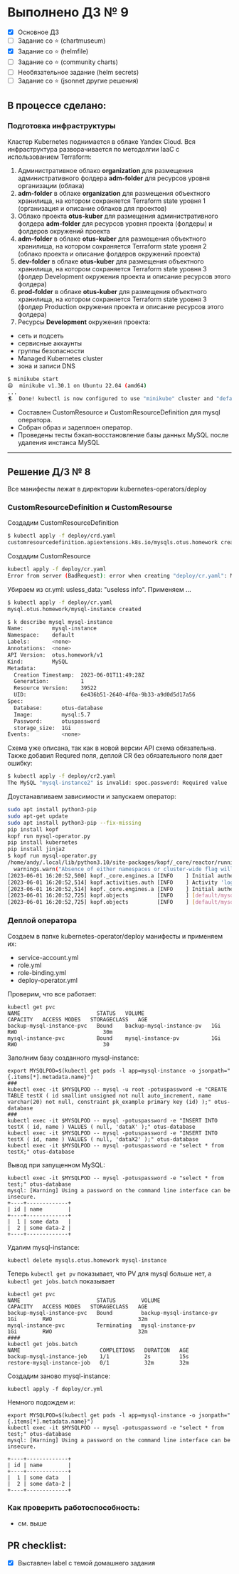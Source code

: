 # Выполнено ДЗ № 9

 - [x] Основное ДЗ
 - [ ] Задание со ⭐ (chartmuseum)
 - [x] Задание сo ⭐ (helmfile)
 - [ ] Задание сo ⭐ (community charts)
 - [ ] Необязательное задание (helm secrets)
 - [ ] Задание сo ⭐ (jsonnet другие решения)

## В процессе сделано:

### Подготовка инфраструктуры

Кластер Kubernetes поднимается в облаке Yandex Cloud. Вся инфраструктура разворачивается по методолгии IaaC с использованием Terraform:
1. Административное облако **organization** для размещения административного фолдера **adm-folder** для ресурсов уровня организации (облака)
2. **adm-folder** в облаке **organization** для размещения объектного хранилища, на котором сохраняется Terraform state уровня 1 (организация и описание облаков для проектов)
3. Облако проекта **otus-kuber** для размещения административного фолдера **adm-folder** для ресурсов уровня проекта (фолдеры) и фолдеров окружений проекта
4. **adm-folder** в облаке **otus-kuber** для размещения объектного хранилища, на котором сохраняется Terraform state уровня 2 (облако проекта и описание фолдеров окружений проекта)
5. **dev-folder** в облаке **otus-kuber** для размещения объектного хранилища, на котором сохраняется Terraform state уровня 3 (фолдер Development окружения проекта и описание ресурсов этого фолдера)
6. **prod-folder** в облаке **otus-kuber** для размещения объектного хранилища, на котором сохраняется Terraform state уровня 3 (фолдер Production окружения проекта и описание ресурсов этого фолдера)
7. Ресурсы **Development** окружения проекта:
  - сеть и подсеть
  - сервисные аккаунты
  - группы безопасности
  - Managed Kubernetes cluster
  - зона и записи DNS
  
```bash
$ minikube start
😄  minikube v1.30.1 on Ubuntu 22.04 (amd64)
...
🏄  Done! kubectl is now configured to use "minikube" cluster and "default" namespace by default
```
- Составлен CustomResource и CustomResourceDefinition для mysql оператора.
- Собран образ и задеплоен оператор.
- Проведены тесты бэкап-восстановление базы данных MySQL после удаления инстанса MySQL

---
## Решение Д/З № 8

Все манифесты лежат в директории kubernetes-operators/deploy

### CustomResourceDefinition и CustomResourse

Cоздадим CustomResourceDefinition
```bash
$ kubectl apply -f deploy/crd.yaml
customresourcedefinition.apiextensions.k8s.io/mysqls.otus.homework created
```
Cоздадим CustomResource
```bash
kubectl apply -f deploy/cr.yaml
Error from server (BadRequest): error when creating "deploy/cr.yaml": MySQL in version "v1" cannot be handled as a MySQL: strict decoding error: unknown field "usless_data"
```
Убираем из cr.yml: usless_data: "useless info". Применяем ... 
```bash
$ kubectl apply -f deploy/cr.yaml
mysql.otus.homework/mysql-instance created

$ k describe mysql mysql-instance
Name:         mysql-instance
Namespace:    default
Labels:       <none>
Annotations:  <none>
API Version:  otus.homework/v1
Kind:         MySQL
Metadata:
  Creation Timestamp:  2023-06-01T11:49:28Z
  Generation:          1
  Resource Version:    39522
  UID:                 6e436b51-2640-4f0a-9b33-a9d0d5d17a56
Spec:
  Database:      otus-database
  Image:         mysql:5.7
  Password:      otuspassword
  storage_size:  1Gi
Events:          <none>
```
Схема уже описана, так как в новой версии API схема обязательна.
Также добавил Requred поля, деплой CR без обязательного поля дает ошибку:
```bash
$ kubectl apply -f deploy/cr2.yaml
The MySQL "mysql-instance2" is invalid: spec.password: Required value
```
Доустанавливаем зависимости и запускаем оператор:
```bash
sudo apt install python3-pip
sudo apt-get update
sudo apt install python3-pip --fix-missing
pip install kopf
kopf run mysql-operator.py
pip install kubernetes
pip install jinja2
$ kopf run mysql-operator.py
/home/andy/.local/lib/python3.10/site-packages/kopf/_core/reactor/running.py:179: FutureWarning: Absence of either namespaces or cluster-wide flag will become an error soon. For now, switching to the cluster-wide mode for backward compatibility.
  warnings.warn("Absence of either namespaces or cluster-wide flag will become an error soon."
[2023-06-01 16:20:52,500] kopf._core.engines.a [INFO    ] Initial authentication has been initiated.
[2023-06-01 16:20:52,514] kopf.activities.auth [INFO    ] Activity 'login_via_client' succeeded.
[2023-06-01 16:20:52,514] kopf._core.engines.a [INFO    ] Initial authentication has finished.
[2023-06-01 16:20:52,725] kopf.objects         [INFO    ] [default/mysql-instance] Handler 'mysql_on_create' succeeded.
[2023-06-01 16:20:52,725] kopf.objects         [INFO    ] [default/mysql-instance] Creation is processed: 1 succeeded; 0 failed.
```

### Деплой оператора 
Создаем в папке kubernetes-operator/deploy манифесты и применяем их:
+ service-account.yml
+ role.yml
+ role-binding.yml
+ deploy-operator.yml 

Проверим, что все работает: 
```
kubectl get pvc
NAME                        STATUS   VOLUME                     CAPACITY   ACCESS MODES   STORAGECLASS   AGE
backup-mysql-instance-pvc   Bound    backup-mysql-instance-pv   1Gi        RWO                           30m
mysql-instance-pvc          Bound    mysql-instance-pv          1Gi        RWO                           30
```
Заполним базу созданного mysql-instance: 
```
export MYSQLPOD=$(kubectl get pods -l app=mysql-instance -o jsonpath="{.items[*].metadata.name}")
###
kubectl exec -it $MYSQLPOD -- mysql -u root -potuspassword -e "CREATE TABLE testX ( id smallint unsigned not null auto_increment, name varchar(20) not null, constraint pk_example primary key (id) );" otus-database
###
kubectl exec -it $MYSQLPOD -- mysql -potuspassword -e "INSERT INTO testX ( id, name ) VALUES ( null, 'dataX' );" otus-database
kubectl exec -it $MYSQLPOD -- mysql -potuspassword -e "INSERT INTO testX ( id, name ) VALUES ( null, 'dataX2' );" otus-database
kubectl exec -it $MYSQLPOD -- mysql -potuspassword -e "select * from testX;" otus-database
```
Вывод при запущенном MySQL:
```
kubectl exec -it $MYSQLPOD -- mysql -potuspassword -e "select * from test;" otus-database
mysql: [Warning] Using a password on the command line interface can be insecure.
+----+-------------+
| id | name        |
+----+-------------+
|  1 | some data   |
|  2 | some data-2 |
+----+-------------+
```
Удалим mysql-instance:
```
kubectl delete mysqls.otus.homework mysql-instance
```
Теперь `kubectl get pv` показывает, что PV для mysql больше нет, а `kubectl get jobs.batch` показывает
```
kubectl get pvc
NAME                        STATUS        VOLUME                     CAPACITY   ACCESS MODES   STORAGECLASS   AGE
backup-mysql-instance-pvc   Bound         backup-mysql-instance-pv   1Gi        RWO                           32m
mysql-instance-pvc          Terminating   mysql-instance-pv          1Gi        RWO                           32m
####
kubectl get jobs.batch
NAME                         COMPLETIONS   DURATION   AGE
backup-mysql-instance-job    1/1           2s         15s
restore-mysql-instance-job   0/1           32m        32m
```

Создадим заново mysql-instance:
``` 
kubectl apply -f deploy/cr.yml
```

Немного подождем и: 
```
export MYSQLPOD=$(kubectl get pods -l app=mysql-instance -o jsonpath="{.items[*].metadata.name}")
kubectl exec -it $MYSQLPOD -- mysql -potuspassword -e "select * from test;" otus-database
mysql: [Warning] Using a password on the command line interface can be insecure.

+----+-------------+
| id | name        |
+----+-------------+
|  1 | some data   |
|  2 | some data-2 |
+----+-------------+

```
### Как проверить работоспособность:
 - см. выше
## PR checklist:
 - [x] Выставлен label с темой домашнего задания
